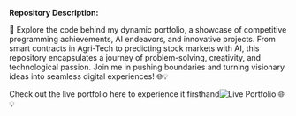 **Repository Description:**

🚀 Explore the code behind my dynamic portfolio, a showcase of competitive programming achievements, AI endeavors, and innovative projects. From smart contracts in Agri-Tech to predicting stock markets with AI, this repository encapsulates a journey of problem-solving, creativity, and technological passion. Join me in pushing boundaries and turning visionary ideas into seamless digital experiences! 🌐💡

Check out the live portfolio here to experience it firsthand![Live Portfolio](https://sbasimmehmood.netlify.app/) 🌐💡
